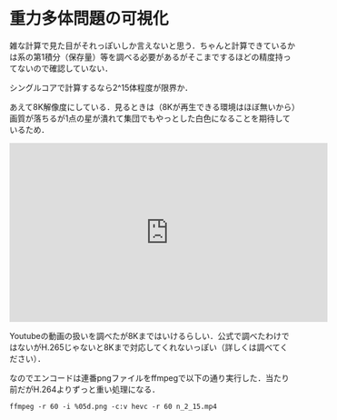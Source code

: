 <script type="text/x-mathjax-config">MathJax.Hub.Config({tex2jax:{inlineMath:[['\$','\$'],['\\(','\\)']],processEscapes:true},CommonHTML: {matchFontHeight:false}});</script>
<script type="text/javascript" async src="https://cdnjs.cloudflare.com/ajax/libs/mathjax/2.7.1/MathJax.js?config=TeX-MML-AM_CHTML"></script>

# 重力多体問題の可視化

雑な計算で見た目がそれっぽいしか言えないと思う．ちゃんと計算できているかは系の第1積分（保存量）等を調べる必要があるがそこまでするほどの精度持ってないので確認していない．

シングルコアで計算するなら2^15体程度が限界か．

あえて8K解像度にしている．見るときは（8Kが再生できる環境はほぼ無いから）画質が落ちるが1点の星が潰れて集団でもやっとした白色になることを期待しているため．

<iframe width="560" height="315" src="https://www.youtube.com/embed/9ut9rDGyVLY" title="YouTube video player" frameborder="0" allow="accelerometer; autoplay; clipboard-write; encrypted-media; gyroscope; picture-in-picture; web-share" allowfullscreen></iframe>

Youtubeの動画の扱いを調べたが8Kまではいけるらしい．公式で調べたわけではないがH.265じゃないと8Kまで対応してくれないっぽい（詳しくは調べてください）．

なのでエンコードは連番pngファイルをffmpegで以下の通り実行した．当たり前だがH.264よりずっと重い処理になる．

```
ffmpeg -r 60 -i %05d.png -c:v hevc -r 60 n_2_15.mp4
```